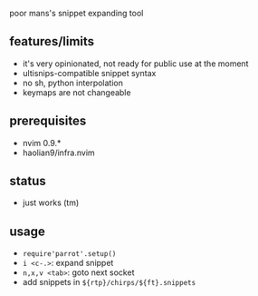 poor mans's snippet expanding tool

## features/limits
* it's very opinionated, not ready for public use at the moment
* ultisnips-compatible snippet syntax
* no sh, python interpolation
* keymaps are not changeable

## prerequisites
* nvim 0.9.*
* haolian9/infra.nvim

## status
* just works (tm)

## usage
* `require'parrot'.setup()`
* `i <c-.>`: expand snippet
* `n,x,v <tab>`: goto next socket
* add snippets in `${rtp}/chirps/${ft}.snippets`
